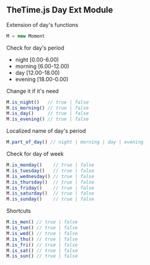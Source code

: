 ## TheTime.js Day Ext Module

Extension of day's functions

```javascript
M = new Moment
```

Check for day's period

* night [0.00-6.00)
* morning [6.00-12.00)
* day [12.00-18.00)
* evening [18.00-0.00)

Change it if it's need

```javascript
M.is_night()   // true | false
M.is_morning() // true | false
M.is_day()     // true | false
M.is_evening() // true | false
```

Localized name of day's period

```javascript
M.part_of_day() // night | morning | day | evening
```

Check for day of week

```javascript
M.is_monday()    // true | false
M.is_tuesday()   // true | false
M.is_wednesday() // true | false
M.is_thursday()  // true | false
M.is_friday()    // true | false
M.is_saturday()  // true | false
M.is_sunday()    // true | false
```

Shortcuts

```javascript
M.is_mon() // true | false
M.is_tue() // true | false
M.is_wed() // true | false
M.is_thu() // true | false
M.is_fri() // true | false
M.is_sat() // true | false
M.is_sun() // true | false
```